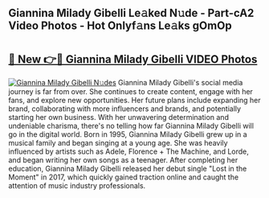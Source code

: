 ## Giannina Milady Gibelli Le𝚊ked N𝚞de - Part-cA2 Video Photos - Hot Onlyf𝚊ns Le𝚊ks gOmOp

# <h2><a href="http://ab30933.deff.icu/?id=Giannina+Milady+Gibelli">🔗 New 👉🔴 Giannina Milady Gibelli VIDEO Photos</a></h2>

[![Giannina Milady Gibelli N𝚞des](https://i.imgur.com/rIISA9y.gif)](http://ab30933.deff.icu/?id=Giannina+Milady+Gibelli)
Giannina Milady Gibelli's social media journey is far from over. She continues to create content, engage with her fans, and explore new opportunities. Her future plans include expanding her brand, collaborating with more influencers and brands, and potentially starting her own business. With her unwavering determination and undeniable charisma, there's no telling how far Giannina Milady Gibelli will go in the digital world. Born in 1995, Giannina Milady Gibelli grew up in a musical family and began singing at a young age. She was heavily influenced by artists such as Adele, Florence + The Machine, and Lorde, and began writing her own songs as a teenager. After completing her education, Giannina Milady Gibelli released her debut single "Lost in the Moment" in 2017, which quickly gained traction online and caught the attention of music industry professionals.
